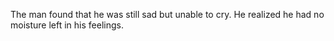 The man found that he was still sad but unable to cry. He realized he had no moisture left in his feelings.
